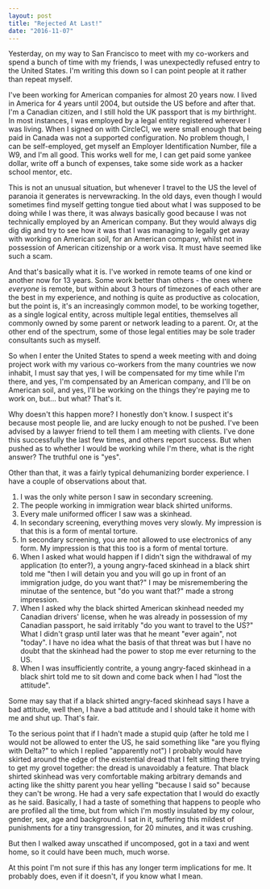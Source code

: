 ```yaml
---
layout: post
title: "Rejected At Last!"
date: "2016-11-07"
---
```


Yesterday, on my way to San Francisco to meet with my co-workers and spend a
bunch of time with my friends, I was unexpectedly refused entry to the United
States. I'm writing this down so I can point people at it rather than repeat
myself.

I've been working for American companies for almost 20 years now. I lived in
America for 4 years until 2004, but outside the US before and after that. I'm a
Canadian citizen, and I still hold the UK passport that is my birthright. In
most instances, I was employed by a legal entity registered wherever I was
living. When I signed on with CircleCI, we were small enough that being paid in
Canada was not a supported configuration. No problem though, I can be
self-employed, get myself an Employer Identification Number, file a W9, and I'm
all good. This works well for me, I can get paid some yankee dollar, write off a
bunch of expenses, take some side work as a hacker school mentor, etc.

This is not an unusual situation, but whenever I travel to the US the level of
paranoia it generates is nervewracking. In the old days, even though I would
sometimes find myself getting tongue tied about what I was supposed to be doing
while I was there, it was always basically good because I was not technically
employed by an American company. But they would always dig dig dig and try to
see how it was that I was managing to legally get away with working on American
soil, for an American company, whilst not in possession of American citizenship
or a work visa. It must have seemed like such a scam.

And that's basically what it is. I've worked in remote teams of one kind or
another now for 13 years. Some work better than others - the ones where
*everyone* is remote, but within about 3 hours of timezones of each other are
the best in my experience, and nothing is quite as productive as colocation, but
the point is, it's an increasingly common model, to be working together, as a
single logical entity, across multiple legal entities, themselves all commonly
owned by some parent or network leading to a parent. Or, at the other end of the
spectrum, some of those legal entities may be sole trader consultants such as
myself.

So when I enter the United States to spend a week meeting with and doing project
work with my various co-workers from the many countries we now inhabit, I must
say that yes, I will be compensated for my time while I'm there, and yes, I'm
compensated by an American company, and I'll be on American soil, and yes, I'll
be working on the things they're paying me to work on, but... but what? That's
it.

Why doesn't this happen more? I honestly don't know. I suspect it's because most
people lie, and are lucky enough to not be pushed. I've been advised by a lawyer
friend to tell them I am meeting with clients. I've done this successfully the
last few times, and others report success. But when pushed as to whether I would
be working while I'm there, what is the right answer? The truthful one is "yes".

Other than that, it was a fairly typical dehumanizing border experience. I have
a couple of observations about that.

1. I was the only white person I saw in secondary screening.
2. The people working in immigration wear black shirted uniforms.
3. Every male uniformed officer I saw was a skinhead.
4. In secondary screening, everything moves very slowly. My impression is that
   this is a form of mental torture.
5. In secondary screening, you are not allowed to use electronics of any form.
   My impression is that this too is a form of mental torture.
6. When I asked what would happen if I didn't sign the withdrawal of my
   application (to enter?), a young angry-faced skinhead in a black shirt told
   me "then I will detain you and you will go up in front of an immigration
   judge, do you want that?" I may be misremembering the minutae of the
   sentence, but "do you want that?" made a strong impression.
7. When I asked why the black shirted American skinhead needed my Canadian
   drivers' license, when he was already in possession of my Canadian passport,
   he said irritably "do you want to travel to the US?" What I didn't grasp
   until later was that he meant "ever again", not "today". I have no idea what
   the basis of that threat was but I have no doubt that the skinhead had the
   power to stop me ever returning to the US.
8. When I was insufficiently contrite, a young angry-faced skinhead in a black
   shirt told me to sit down and come back when I had "lost the attitude".

Some may say that if a black shirted angry-faced skinhead says I have a bad
attitude, well then, I have a bad attitude and I should take it home with me and
shut up. That's fair.

To the serious point that if I hadn't made a stupid quip (after he told me I
would not be allowed to enter the US, he said something like "are you flying
with Delta?" to which I replied "apparently not") I probably would have skirted
around the edge of the existential dread that I felt sitting there trying to get
my grovel together: the dread is unavoidably a feature. That black shirted
skinhead was very comfortable making arbitrary demands and acting like the
shitty parent you hear yelling "because I said so" because they can't be wrong.
He had a very safe expectation that I would do exactly as he said. Basically, I
had a taste of something that happens to people who are profiled all the time,
but from which I'm mostly insulated by my colour, gender, sex, age and
background. I sat in it, suffering this mildest of punishments for a tiny
transgression, for 20 minutes, and it was crushing.

But then I walked away unscathed if uncomposed, got in a taxi and went home, so
it could have been much, much worse.

At this point I'm not sure if this has any longer term implications for me. It
probably does, even if it doesn't, if you know what I mean.
